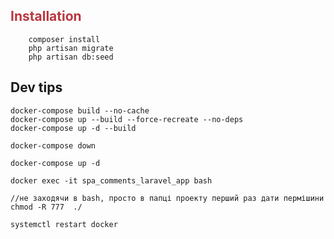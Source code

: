 ## <h2 style="color:#ba363f">Installation</h2>
``` 
    composer install
    php artisan migrate
    php artisan db:seed
```


## Dev tips
```
docker-compose build --no-cache
docker-compose up --build --force-recreate --no-deps
docker-compose up -d --build

docker-compose down

docker-compose up -d

docker exec -it spa_comments_laravel_app bash

//не заходячи в bash, просто в папці проекту перший раз дати пермішини
chmod -R 777  ./

systemctl restart docker
```

